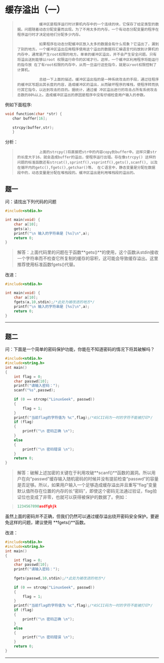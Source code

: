 # 缓存溢出（一）

> 				缓冲区是程序运行时计算机内存中的一个连续的块，它保存了给定类型的数据。问题随着动态分配变量而出现。为了不用太多的内存，一个有动态分配变量的程序在程序运行时才决定给他们分配多少内存。
> 			
> 				如果程序在动态分配缓冲区放入太多的数据会有什么现象？它溢出了，漏到了别的地方。一个缓冲区溢出应用程序使用这个溢出的数据将汇编语言代码放到计算机的内存中，通常是产生root权限的地方。单单的缓冲区溢出，并不会产生安全问题。只有将溢出送到能够以root 权限运行命令的区域才行。这样，一个缓冲区利用程序将能运行的指令放 在了有root权限的内存中，从而一旦运行这些指令，就是以root权限控制了计算机。
> 			
> 				总结一下上面的描述。缓冲区溢出指的是一种系统攻击的手段，通过往程序的缓冲区写超出其长度的内容，造成缓冲区的溢出，从而破坏程序的堆栈，使程序转而执行其它指令，以达到攻击的目的。据统计，通过缓 冲区溢出进行的攻击占所有系统攻击总数的80%以上。造成缓冲区溢出的原因是程序中没有仔细检查用户输入的参数。

例如下面程序:　　　　　　　　　

```c
void function(char *str) { 
　　char buffer[16]; 
　　 
　　strcpy(buffer,str); 
　　} 
```

分析：

> 				上面的strcpy()将直接把str中的内容copy到buffer中。这样只要str的长度大于16，就会造成buffer的溢出，使程序运行出错。存在像strcpy() 这样的问题的标准函数还有strcat(),sprintf(),vsprintf(),gets(),scanf(), 以及在循环内的getc(),fgetc(),getchar()等。 在Ｃ语言中，静态变量是分配在数据段中的，动态变量是分配在堆栈段的。缓冲区溢出是利用堆栈段的溢出的。

## 题一

问：请找出下列代码的问题

```c
#include<stdio.h>

int main(void) {
	char a[10];
	gets(a);
	printf("\n 输入的字符串是 [%s]\n",a);
	return 0;
}
```

> 解答：上面代码里的问题在于函数**gets()**的使用，这个函数从stdin接收一个字符串而不检查它所复制的缓存的容积，这可能会导致缓存溢出。这里推荐使用标准函数fgets()代替。

改进：

```c
#include<stdio.h>

int main(void) {
	char a[10];
	fgets(a,10,stdin);/*此处为被改进的地方*/
	printf("\n 输入的字符串是 [%s]\n",a);
	return 0;
}
```

------

## 题二

问：下面是一个简单的密码保护功能，你能在不知道密码的情况下将其破解吗？

```c
#include<stdio.h>
#include<string.h>
int main()
{
    int flag = 0;
    char passwd[10];
    printf("请输入密码：");
    scanf("%s",passwd);
    
    if (0 == strcmp("LinuxGeek", passwd))
    {
        flag = 1;
    }
    printf("当前flag的字符值为 %c",flag);/*ASCII码为一时的字符不能被打印*/ 
    if (flag)
    {
        printf("\n 密码正确 \n");
    }
    else
    {
        printf("\n 密码错误 \n");
    }
    return 0;
}
```

> 解答：破解上述加密的关键在于利用攻破**scanf()**函数的漏洞。所以用户在向“passwd”缓存输入随机密码的时候并没有提前检查“passwd”的容量是否足够。所以，如果用户输入一个足够造成缓存溢出并且重写“flag”变量默认值所存在位置的内存的长“密码”，即使这个密码无法通过验证，flag验证位也变成了非零，也就可以获得被保护的数据了。例如：

> ```c
> 1234567890asdfghjk
> ```

虽然上面的密码并不正确，但我们仍然可以通过缓存溢出绕开密码安全保护。要避免这样的问题，建议使用 **fgets()**函数。

改进：

```c
#include<stdio.h>
#include<string.h>
int main()
{
    int flag = 0;
    char passwd[10];
    printf("请输入密码：");
    
    fgets(passwd,10,stdin);/*此处为被改进的地方*/
    
    if (0 == strcmp("LinuxGeek", passwd))
    {
        flag = 1;
    }
    printf("当前flag的字符值为 %c",flag);/*ASCII码为一时的字符不能被打印*/ 
    if (flag)
    {
        printf("\n 密码正确 \n");
    }
    else
    {
        printf("\n 密码错误 \n");
    }
    return 0;
}
```

------

 